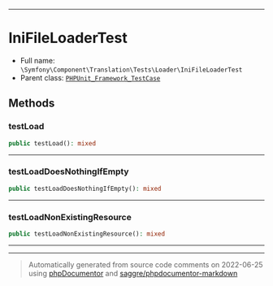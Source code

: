 ***

# IniFileLoaderTest





* Full name: `\Symfony\Component\Translation\Tests\Loader\IniFileLoaderTest`
* Parent class: [`PHPUnit_Framework_TestCase`](../../../../../PHPUnit_Framework_TestCase.md)




## Methods


### testLoad



```php
public testLoad(): mixed
```











***

### testLoadDoesNothingIfEmpty



```php
public testLoadDoesNothingIfEmpty(): mixed
```











***

### testLoadNonExistingResource



```php
public testLoadNonExistingResource(): mixed
```











***


***
> Automatically generated from source code comments on 2022-06-25 using [phpDocumentor](http://www.phpdoc.org/) and [saggre/phpdocumentor-markdown](https://github.com/Saggre/phpDocumentor-markdown)

